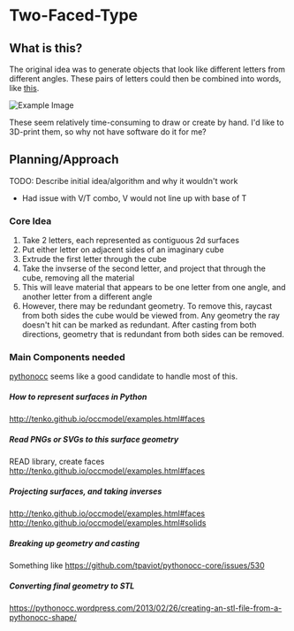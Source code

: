 # Two-Faced-Type

## What is this?
The original idea was to generate objects that look like different letters from different angles. These pairs of letters could then be combined into words, like [this](https://www.behance.net/gallery/26043529/Two-Faced-Type).

![Example Image](https://mir-s3-cdn-cf.behance.net/project_modules/max_1200/7c0cfc26043529.5634f0cc35e86.jpg)

These seem relatively time-consuming to draw or create by hand. I'd like to 3D-print them, so why not have software do it for me?

## Planning/Approach
TODO: Describe initial idea/algorithm and why it wouldn't work
* Had issue with V/T combo, V would not line up with base of T

### Core Idea
1. Take 2 letters, each represented as contiguous 2d surfaces
2. Put either letter on adjacent sides of an imaginary cube
3. Extrude the first letter through the cube
4. Take the invserse of the second letter, and project that through the cube, removing all the material
5. This will leave material that appears to be one letter from one angle, and another letter from a different angle
6. However, there may be redundant geometry. To remove this, raycast from both sides the cube would be viewed from. Any geometry the ray doesn't hit can be marked as redundant. After casting from both directions, geometry that is redundant from both sides can be removed.

### Main Components needed
[pythonocc](http://tenko.github.io/occmodel/examples.html) seems like a good candidate to handle most of this. 

##### How to represent surfaces in Python
http://tenko.github.io/occmodel/examples.html#faces

##### Read PNGs or SVGs to this surface geometry
READ library, create faces
http://tenko.github.io/occmodel/examples.html#faces

##### Projecting surfaces, and taking inverses
http://tenko.github.io/occmodel/examples.html#faces
http://tenko.github.io/occmodel/examples.html#solids

##### Breaking up geometry and casting
Something like https://github.com/tpaviot/pythonocc-core/issues/530

##### Converting final geometry to STL
https://pythonocc.wordpress.com/2013/02/26/creating-an-stl-file-from-a-pythonocc-shape/



